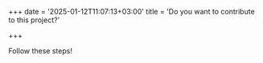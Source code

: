 +++
date = '2025-01-12T11:07:13+03:00'
title = 'Do you want to contribute to this project?'

+++

Follow these steps!

